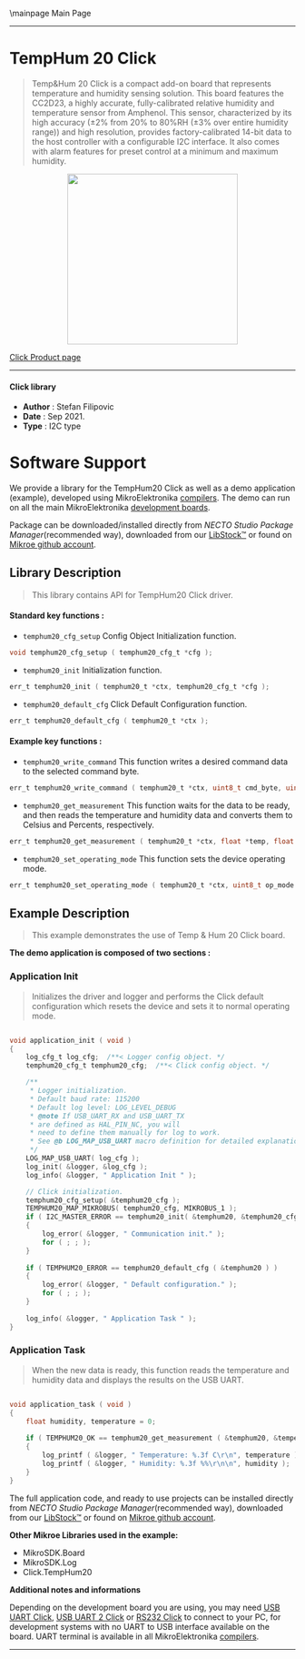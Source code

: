\mainpage Main Page

---
# TempHum 20 Click

> Temp&Hum 20 Click is a compact add-on board that represents temperature and humidity sensing solution. This board features the CC2D23, a highly accurate, fully-calibrated relative humidity and temperature sensor from Amphenol. This sensor, characterized by its high accuracy (±2% from 20% to 80%RH (±3% over entire humidity range)) and high resolution, provides factory-calibrated 14-bit data to the host controller with a configurable I2C interface. It also comes with alarm features for preset control at a minimum and maximum humidity.

<p align="center">
  <img src="https://download.mikroe.com/images/click_for_ide/temphum20_click.png" height=300px>
</p>

[Click Product page](https://www.mikroe.com/temphum-20-click)

---


#### Click library

- **Author**        : Stefan Filipovic
- **Date**          : Sep 2021.
- **Type**          : I2C type


# Software Support

We provide a library for the TempHum20 Click
as well as a demo application (example), developed using MikroElektronika
[compilers](https://www.mikroe.com/necto-studio).
The demo can run on all the main MikroElektronika [development boards](https://www.mikroe.com/development-boards).

Package can be downloaded/installed directly from *NECTO Studio Package Manager*(recommended way), downloaded from our [LibStock&trade;](https://libstock.mikroe.com) or found on [Mikroe github account](https://github.com/MikroElektronika/mikrosdk_click_v2/tree/master/clicks).

## Library Description

> This library contains API for TempHum20 Click driver.

#### Standard key functions :

- `temphum20_cfg_setup` Config Object Initialization function.
```c
void temphum20_cfg_setup ( temphum20_cfg_t *cfg );
```

- `temphum20_init` Initialization function.
```c
err_t temphum20_init ( temphum20_t *ctx, temphum20_cfg_t *cfg );
```

- `temphum20_default_cfg` Click Default Configuration function.
```c
err_t temphum20_default_cfg ( temphum20_t *ctx );
```

#### Example key functions :

- `temphum20_write_command` This function writes a desired command data to the selected command byte.
```c
err_t temphum20_write_command ( temphum20_t *ctx, uint8_t cmd_byte, uint16_t cmd_data );
```

- `temphum20_get_measurement` This function waits for the data to be ready, and then reads the temperature and humidity data and converts them to Celsius and Percents, respectively.
```c
err_t temphum20_get_measurement ( temphum20_t *ctx, float *temp, float *hum );
```

- `temphum20_set_operating_mode` This function sets the device operating mode.
```c
err_t temphum20_set_operating_mode ( temphum20_t *ctx, uint8_t op_mode );
```

## Example Description

> This example demonstrates the use of Temp & Hum 20 Click board.

**The demo application is composed of two sections :**

### Application Init

> Initializes the driver and logger and performs the Click default configuration which resets the device and sets it to normal operating mode.

```c

void application_init ( void )
{
    log_cfg_t log_cfg;  /**< Logger config object. */
    temphum20_cfg_t temphum20_cfg;  /**< Click config object. */

    /** 
     * Logger initialization.
     * Default baud rate: 115200
     * Default log level: LOG_LEVEL_DEBUG
     * @note If USB_UART_RX and USB_UART_TX 
     * are defined as HAL_PIN_NC, you will 
     * need to define them manually for log to work. 
     * See @b LOG_MAP_USB_UART macro definition for detailed explanation.
     */
    LOG_MAP_USB_UART( log_cfg );
    log_init( &logger, &log_cfg );
    log_info( &logger, " Application Init " );

    // Click initialization.
    temphum20_cfg_setup( &temphum20_cfg );
    TEMPHUM20_MAP_MIKROBUS( temphum20_cfg, MIKROBUS_1 );
    if ( I2C_MASTER_ERROR == temphum20_init( &temphum20, &temphum20_cfg ) ) 
    {
        log_error( &logger, " Communication init." );
        for ( ; ; );
    }
    
    if ( TEMPHUM20_ERROR == temphum20_default_cfg ( &temphum20 ) )
    {
        log_error( &logger, " Default configuration." );
        for ( ; ; );
    }
    
    log_info( &logger, " Application Task " );
}

```

### Application Task

> When the new data is ready, this function reads the temperature and humidity data and displays the results on the USB UART.

```c

void application_task ( void )
{
    float humidity, temperature = 0;
    
    if ( TEMPHUM20_OK == temphum20_get_measurement ( &temphum20, &temperature, &humidity ) )
    {
        log_printf ( &logger, " Temperature: %.3f C\r\n", temperature );
        log_printf ( &logger, " Humidity: %.3f %%\r\n\n", humidity );
    }
}

```

The full application code, and ready to use projects can be installed directly from *NECTO Studio Package Manager*(recommended way), downloaded from our [LibStock&trade;](https://libstock.mikroe.com) or found on [Mikroe github account](https://github.com/MikroElektronika/mikrosdk_click_v2/tree/master/clicks).

**Other Mikroe Libraries used in the example:**

- MikroSDK.Board
- MikroSDK.Log
- Click.TempHum20

**Additional notes and informations**

Depending on the development board you are using, you may need
[USB UART Click](https://www.mikroe.com/usb-uart-click),
[USB UART 2 Click](https://www.mikroe.com/usb-uart-2-click) or
[RS232 Click](https://www.mikroe.com/rs232-click) to connect to your PC, for
development systems with no UART to USB interface available on the board. UART
terminal is available in all MikroElektronika
[compilers](https://shop.mikroe.com/compilers).

---
